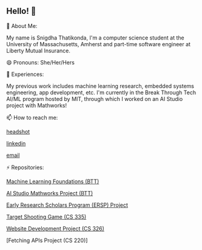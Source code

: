 ## Hello! 👋

🔭 About Me: 

My name is Snigdha Thatikonda, I'm a computer science student at the University of Massachusetts, Amherst and part-time software engineer at Liberty Mutual Insurance. 

😄 Pronouns: She/Her/Hers

🌱 Experiences:

My previous work includes machine learning research, embedded systems engineering, app development, etc. I'm currently in the Break Through Tech AI/ML program hosted by MIT, through which I worked on an AI Studio project with Mathworks!

📫 How to reach me:

[headshot](https://github.com/user-attachments/assets/e5b19ff2-3194-402a-970a-36b03fd2c45b)

[linkedin](https://www.linkedin.com/in/snigdha-thatikonda/)

[email](sthatikonda@umass.edu)


⚡ Repositories:

[Machine Learning Foundations (BTT)]()

[AI Studio Mathworks Project (BTT)]()

[Early Research Scholars Program (ERSP) Project]()


[Target Shooting Game (CS 335)]()

[Website Development Project (CS 326)]()

[Fetching APIs Project (CS 220)]


<!--
**thatikos/thatikos** is a ✨ _special_ ✨ repository because its `README.md` (this file) appears on your GitHub profile.

Here are some ideas to get you started:

- 🔭 I’m currently working on ...
- 🌱 I’m currently learning ...
- 👯 I’m looking to collaborate on ...!
- 🤔 I’m looking for help with ...
- 💬 Ask me about ...
- 📫 How to reach me: ...
- 😄 Pronouns: ...
- ⚡ Fun fact: ...
-->

